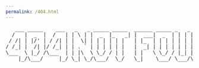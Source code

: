 ```yaml
---
permalink: /404.html
---
```


<pre>
   ___ _____    ___   _   _ _____ _____  ______ _____ _   _ _   _______ 
  /   |  _  |  /   | | \ | |  _  |_   _| |  ___|  _  | | | | \ | |  _  \
 / /| | |/' | / /| | |  \| | | | | | |   | |_  | | | | | | |  \| | | | |
/ /_| |  /| |/ /_| | | . ` | | | | | |   |  _| | | | | | | | . ` | | | |
\___  \ |_/ /\___  | | |\  \ \_/ / | |   | |   \ \_/ / |_| | |\  | |/ / 
    |_/\___/     |_/ \_| \_/\___/  \_/   \_|    \___/ \___/\_| \_/___/  
     
</pre>